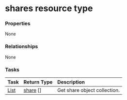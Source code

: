 # shares resource type



### Properties
None

### Relationships
None


### Tasks

| Task		   | Return Type	|Description|
|:---------------|:--------|:----------|
|[List](../api/share_list.md) | [share](share.md) [] |Get share object collection. |

<!-- uuid: 77056094-5186-4aa7-ae85-2b48994bf499
2015-10-15 04:04:59 UTC -->
<!-- {
  "type": "#page.annotation",
  "description": "shares resource",
  "keywords": "",
  "section": "documentation",
  "tocPath": ""
}-->